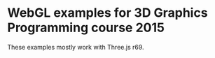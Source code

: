 WebGL examples for 3D Graphics Programming course 2015
======================================================

These examples mostly work with Three.js r69.

